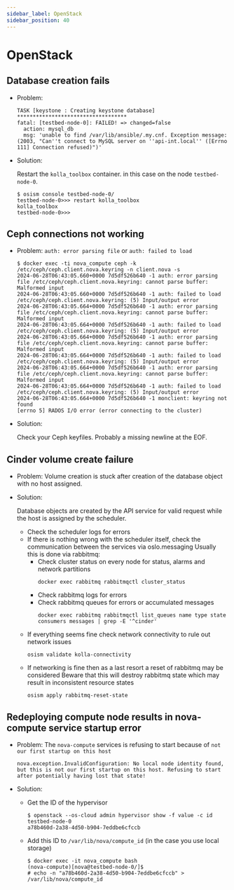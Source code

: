 ```yaml
---
sidebar_label: OpenStack
sidebar_position: 40
---
```


# OpenStack

## Database creation fails

* Problem:

  ```
  TASK [keystone : Creating keystone database] ***********************************
  fatal: [testbed-node-0]: FAILED! => changed=false
    action: mysql_db
    msg: 'unable to find /var/lib/ansible/.my.cnf. Exception message: (2003, "Can''t connect to MySQL server on ''api-int.local'' ([Errno 111] Connection refused)")'
  ```

* Solution:

  Restart the `kolla_toolbox` container. in this case on the node `testbed-node-0`.

  ```
  $ osism console testbed-node-0/
  testbed-node-0>>> restart kolla_toolbox
  kolla_toolbox
  testbed-node-0>>>
  ```

## Ceph connections not working

* Problem: `auth: error parsing file` or `auth: failed to load`

  ```
  $ docker exec -ti nova_compute ceph -k /etc/ceph/ceph.client.nova.keyring -n client.nova -s
  2024-06-28T06:43:05.660+0000 7d5df526b640 -1 auth: error parsing file /etc/ceph/ceph.client.nova.keyring: cannot parse buffer: Malformed input
  2024-06-28T06:43:05.660+0000 7d5df526b640 -1 auth: failed to load /etc/ceph/ceph.client.nova.keyring: (5) Input/output error
  2024-06-28T06:43:05.664+0000 7d5df526b640 -1 auth: error parsing file /etc/ceph/ceph.client.nova.keyring: cannot parse buffer: Malformed input
  2024-06-28T06:43:05.664+0000 7d5df526b640 -1 auth: failed to load /etc/ceph/ceph.client.nova.keyring: (5) Input/output error
  2024-06-28T06:43:05.664+0000 7d5df526b640 -1 auth: error parsing file /etc/ceph/ceph.client.nova.keyring: cannot parse buffer: Malformed input
  2024-06-28T06:43:05.664+0000 7d5df526b640 -1 auth: failed to load /etc/ceph/ceph.client.nova.keyring: (5) Input/output error
  2024-06-28T06:43:05.664+0000 7d5df526b640 -1 auth: error parsing file /etc/ceph/ceph.client.nova.keyring: cannot parse buffer: Malformed input
  2024-06-28T06:43:05.664+0000 7d5df526b640 -1 auth: failed to load /etc/ceph/ceph.client.nova.keyring: (5) Input/output error
  2024-06-28T06:43:05.664+0000 7d5df526b640 -1 monclient: keyring not found
  [errno 5] RADOS I/O error (error connecting to the cluster)
  ```

* Solution:

  Check your Ceph keyfiles. Probably a missing newline at the EOF.

## Cinder volume create failure

* Problem: Volume creation is stuck after creation of the database object with no host assigned.

* Solution:

  Database objects are created by the API service for valid request while the host is assigned by the scheduler.

  * Check the scheduler logs for errors
  * If there is nothing wrong with the scheduler itself, check the communication between the services via oslo.messaging
    Usually this is done via rabbitmq:
    * Check cluster status on every node for status, alarms and network partitions
      ```
      docker exec rabbitmq rabbitmqctl cluster_status
      ```
    * Check rabbitmq logs for errors
    * Check rabbitmq queues for errors or accumulated messages
      ```
      docker exec rabbitmq rabbitmqctl list_queues name type state consumers messages | grep -E '^cinder'
      ```
   * If everything seems fine check network connectivity to rule out network issues
     ```
     osism validate kolla-connectivity
     ```
   * If networking is fine then as a last resort a reset of rabbitmq may be considered
     Beware that this will destroy rabbitmq state which may result in inconsistent resource states
     ```
     osism apply rabbitmq-reset-state
     ```

## Redeploying compute node results in nova-compute service startup error

* Problem: The `nova-compute` services is refusing to start because of `not our first startup on this host`

  ```
  nova.exception.InvalidConfiguration: No local node identity found, but this is not our first startup on this host. Refusing to start after potentially having lost that state!
  ```

* Solution:

  * Get the ID of the hypervisor

    ```
    $ openstack --os-cloud admin hypervisor show -f value -c id testbed-node-0
    a78b460d-2a38-4d50-b904-7eddbe6cfccb
    ```

  * Add this ID to `/var/lib/nova/compute_id` (in the case you use local storage)

    ```
    $ docker exec -it nova_compute bash
    (nova-compute)[nova@testbed-node-0/]$
    # echo -n "a78b460d-2a38-4d50-b904-7eddbe6cfccb" > /var/lib/nova/compute_id
    ```
